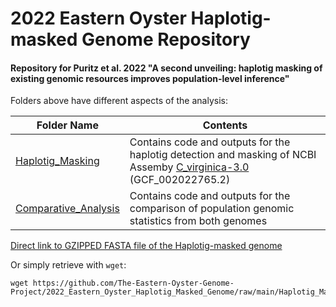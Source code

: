 # 2022 Eastern Oyster Haplotig-masked Genome Repository

#### Repository for Puritz et al. 2022 "A second unveiling: haplotig masking of existing genomic resources improves population-level inference"



Folders above have different aspects of the analysis:

|Folder Name| Contents|
|-----------|---------|
|[Haplotig_Masking](/Haplotig_Masking)| Contains code and outputs for the haplotig detection and masking of NCBI Assemby [C_virginica-3.0](https://www.ncbi.nlm.nih.gov/assembly/GCF_002022765.2/) (GCF_002022765.2)|
|[Comparative_Analysis](/Comparative_Analysis)| Contains code and outputs for the comparison of population genomic statistics from both genomes|



[Direct link to GZIPPED FASTA file of the Haplotig-masked genome](./Haplotig_Masking/Output/Masked_Genome/reference.masked.fasta.gz)

Or simply retrieve with `wget`:

```
wget https://github.com/The-Eastern-Oyster-Genome-Project/2022_Eastern_Oyster_Haplotig_Masked_Genome/raw/main/Haplotig_Masking/Output/Masked_Genome/reference.masked.fasta.gz
```
